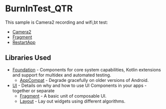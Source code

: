 BurnInTest_QTR
=================
This sample is Camera2 recording and wifi,bt test:

* [Camera2](https://developer.android.com/reference/android/hardware/camera2/package-summary.html)
* [Fragment](https://developer.android.com/reference/android/app/Fragment.html)
* [RestartApp](https://qiita.com/Shiozawa/items/85f078ed57aed46f6b69.html)

Libraries Used
--------------
* [Foundation][0] - Components for core system capabilities, Kotlin extensions and support for
  multidex and automated testing.
  * [AppCompat][1] - Degrade gracefully on older versions of Android.
* [UI][2] - Details on why and how to use UI Components in your apps - together or separate
  * [Fragment][3] - A basic unit of composable UI.
  * [Layout][4] - Lay out widgets using different algorithms.

[0]: https://developer.android.com/jetpack/components
[1]: https://developer.android.com/topic/libraries/support-library/packages#v7-appcompat
[2]: https://developer.android.com/guide/topics/ui
[3]: https://developer.android.com/guide/components/fragments
[4]: https://developer.android.com/guide/topics/ui/declaring-layout
